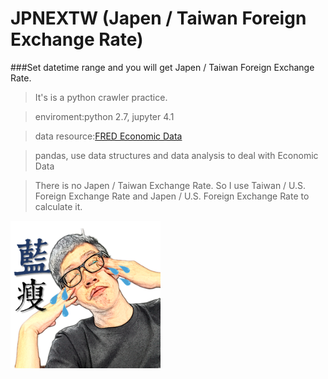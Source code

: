 # JPNEXTW (Japen / Taiwan Foreign Exchange Rate)

###Set datetime range and you will get Japen / Taiwan Foreign Exchange Rate.

>It's is a python crawler practice. 

>enviroment:python 2.7, jupyter 4.1

>data resource:[FRED Economic Data](https://fred.stlouisfed.org/)

>pandas, use data structures and data analysis to deal with Economic Data

>There is no Japen / Taiwan Exchange Rate. So I use Taiwan / U.S. Foreign Exchange Rate and Japen / U.S. Foreign Exchange Rate to calculate it.

![GITHUB](https://github.com/chelomg/bluemushrooms/blob/master/03.png)
